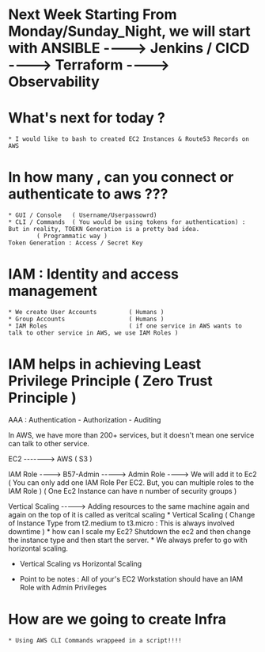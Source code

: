 # Next Week Starting From Monday/Sunday_Night, we will start with ANSIBLE ----> Jenkins / CICD ----> Terraform ----> Observability


# What's next for today ?
    * I would like to bash to created EC2 Instances & Route53 Records on AWS 


# In how many , can you connect or authenticate to aws ???

    * GUI / Console   ( Username/Userpassowrd)
    * CLI / Commands  ( You would be using tokens for authentication) : But in reality, TOEKN Generation is a pretty bad idea.
            ( Programmatic way )
    Token Generation : Access / Secret Key


# IAM : Identity and access management 
    * We create User Accounts         ( Humans )
    * Group Accounts                  ( Humans )
    * IAM Roles                       ( if one service in AWS wants to talk to other service in AWS, we use IAM Roles )

# IAM helps in achieving Least Privilege Principle ( Zero Trust Principle )

AAA  : Authentication - Authorization - Auditing

In AWS, we have more than 200+ services, but it doesn't mean one service can talk to other service.

EC2 ------->  AWS ( S3 )


IAM Role ----> B57-Admin  -----> Admin Role ----> We will add it to Ec2 
( You can only add one IAM Role Per EC2. But, you can multiple roles to the IAM Role )
( One Ec2 Instance can have n number of security groups )

Vertical Scaling -----> Adding resources to the same machine again and again on the top of it is called as veritcal scaling 
    * Vertical Scaling ( Change of Instance Type from t2.medium to t3.micro : This is always involved downtime ) 
    * how can I scale my Ec2?  Shutdown the ec2 and then change the instance type and then start the server. 
    * We always prefer to go with horizontal scaling.

* Vertical Scaling vs Horizontal Scaling

* Point to be notes : 
    All of your's EC2 Workstation should have an IAM Role with Admin Privileges

# How are we going to create Infra 

    * Using AWS CLI Commands wrappeed in a script!!!!
